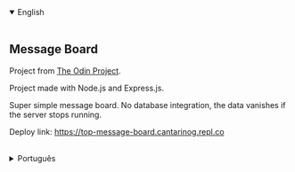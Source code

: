 <details open>
<summary>English</summary>
<br>

## Message Board

Project from [The Odin Project](https://www.theodinproject.com/lessons/nodejs-mini-message-board).

Project made with Node.js and Express.js.

Super simple message board. No database integration, the data vanishes if the server stops running.

Deploy link: https://top-message-board.cantarinog.repl.co

<br>
</details>

<details>
<summary>Português</summary>
<br>

## Quadro de Mensagens

Projeto do [The Odin Project](https://www.theodinproject.com/lessons/nodejs-mini-message-board).

Projeto feito com Node.js e Express.js.

Quadro de mensagens super simples. Sem integração com banco de dados, os dados são perdidos se o servidor parar de rodar.

Deploy: https://top-message-board.cantarinog.repl.co

<br>
</details>